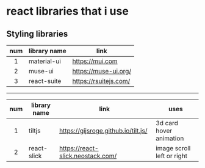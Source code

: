 # react libraries that i use


## Styling libraries
| **num** 	| **library name** 	| **link**              	|
|:-------:	|------------------	|-----------------------	|
|    1    	| material-ui      	| https://mui.com       	|
|    2    	| muse-ui          	| https://muse-ui.org/  	|
|    3    	| react-suite      	| https://rsuitejs.com/ 	|

----------

| **num** 	| **library name** 	| **link**                            	| **uses**                   	|
|:-------:	|------------------	|-------------------------------------	|----------------------------	|
|    1    	| tiltjs           	| https://gijsroge.github.io/tilt.js/ 	| 3d card hover animation    	|
|    2    	| react-slick      	| https://react-slick.neostack.com/   	| image scroll left or right 	|
